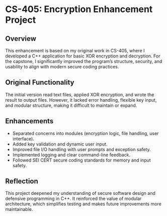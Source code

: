 # CS-405: Encryption Enhancement Project

## Overview
This enhancement is based on my original work in CS-405, where I developed a C++ application for basic XOR encryption and decryption. For the capstone, I significantly improved the program’s structure, security, and usability to align with modern secure coding practices.

## Original Functionality
The initial version read text files, applied XOR encryption, and wrote the result to output files. However, it lacked error handling, flexible key input, and modular structure, making it difficult to maintain or expand.

## Enhancements
- Separated concerns into modules (encryption logic, file handling, user interface).
- Added key validation and dynamic user input.
- Improved file I/O handling with user prompts and exception safety.
- Implemented logging and clear command-line feedback.
- Followed SEI CERT secure coding standards for memory and input safety.

## Reflection
This project deepened my understanding of secure software design and defensive programming in C++. It reinforced the value of modular architecture, which simplifies testing and makes future improvements more maintainable.

